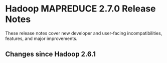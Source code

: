 # Hadoop MAPREDUCE 2.7.0 Release Notes

These release notes cover  new developer and user-facing incompatibilities, features, and major improvements.

## Changes since Hadoop 2.6.1



